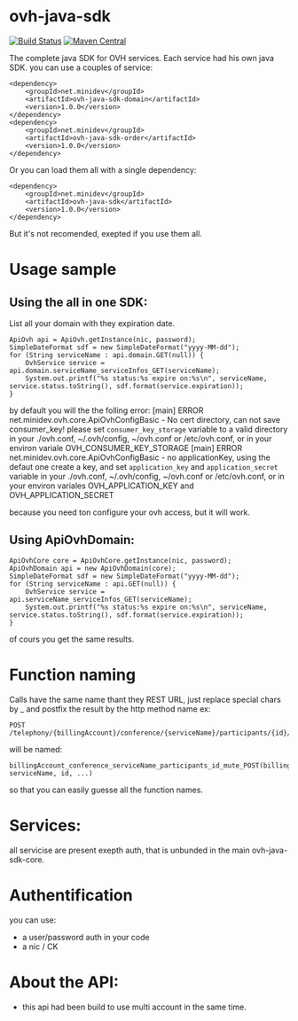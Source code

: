 # ovh-java-sdk
[![Build Status](https://travis-ci.org/UrielCh/ovh-java-sdk.svg?branch=master)](https://travis-ci.org/UrielCh/ovh-java-sdk)
[![Maven Central](https://maven-badges.herokuapp.com/maven-central/net.minidev/ovh-java-sdk./badge.svg?style=flat-square)](https://maven-badges.herokuapp.com/maven-central/net.minidev/ovh-java-sdk/)

The complete java SDK for OVH services. Each service had his own java SDK. you can use a couples of service:
    
	<dependency>
		<groupId>net.minidev</groupId>
		<artifactId>ovh-java-sdk-domain</artifactId>
		<version>1.0.0</version>
	</dependency>
	<dependency>
		<groupId>net.minidev</groupId>
		<artifactId>ovh-java-sdk-order</artifactId>
		<version>1.0.0</version>
	</dependency>

Or you can load them all with a single dependency:

	<dependency>
		<groupId>net.minidev</groupId>
		<artifactId>ovh-java-sdk</artifactId>
		<version>1.0.0</version>
	</dependency>

But it's not recomended, exepted if you use them all.

# Usage sample

## Using the all in one SDK:

List all your domain with they expiration date.

    ApiOvh api = ApiOvh.getInstance(nic, password);
    SimpleDateFormat sdf = new SimpleDateFormat("yyyy-MM-dd");
    for (String serviceName : api.domain.GET(null)) {
        OvhService service = api.domain.serviceName_serviceInfos_GET(serviceName);
        System.out.printf("%s status:%s expire on:%s\n", serviceName, service.status.toString(), sdf.format(service.expiration));
    }

by default you will the the folling error:
    [main] ERROR net.minidev.ovh.core.ApiOvhConfigBasic - No cert directory, can not save consumer_key! please set `consumer_key_storage` variable to a valid directory in your ./ovh.conf, ~/.ovh/config, ~/ovh.conf or /etc/ovh.conf, or in your environ variale OVH_CONSUMER_KEY_STORAGE
    [main] ERROR net.minidev.ovh.core.ApiOvhConfigBasic - no applicationKey, using the defaut one create a key, and set `application_key` and `application_secret` variable in your ./ovh.conf, ~/.ovh/config, ~/ovh.conf or /etc/ovh.conf, or in your environ variales OVH_APPLICATION_KEY and OVH_APPLICATION_SECRET


because you need ton configure your ovh access, but it will work.

## Using ApiOvhDomain:

    ApiOvhCore core = ApiOvhCore.getInstance(nic, password);
    ApiOvhDomain api = new ApiOvhDomain(core);
    SimpleDateFormat sdf = new SimpleDateFormat("yyyy-MM-dd");
    for (String serviceName : api.GET(null)) {
        OvhService service = api.serviceName_serviceInfos_GET(serviceName);
        System.out.printf("%s status:%s expire on:%s\n", serviceName, service.status.toString(), sdf.format(service.expiration));
    }

of cours you get the same results.

# Function naming

Calls have the same name thant they REST URL, just replace special chars by _ and postfix the result by the http method name ex:

    POST /telephony/{billingAccount}/conference/{serviceName}/participants/{id}/mute

will be named:

    billingAccount_conference_serviceName_participants_id_mute_POST(billingAccount, serviceName, id, ...)

so that you can easily guesse all the function names.

# Services:
all servicise are present exepth auth, that is unbunded in the main ovh-java-sdk-core.

# Authentification

you can use:
- a user/password auth in your code
- a nic / CK

# About the API:
- this api had been build to use multi account in the same time.
